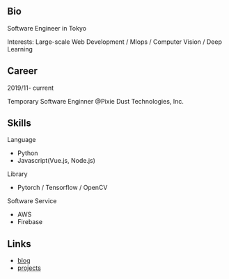 ## Bio
Software Engineer in Tokyo

Interests: Large-scale Web Development / Mlops / Computer Vision / Deep Learning

## Career
2019/11- current

Temporary Software Enginner @Pixie Dust Technologies, Inc.


## Skills
Language
- Python 
- Javascript(Vue.js, Node.js)

Library
- Pytorch / Tensorflow / OpenCV

Software Service
- AWS
- Firebase

## Links
- [blog](https://billyio.github.io/blog)
- [projects](https://billyio.github.io/projects)
